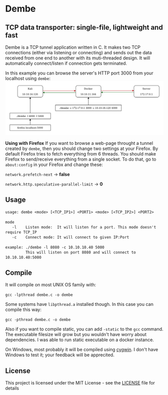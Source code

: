 # Dembe
## TCP data transporter: single-file, lightweight and fast

Dembe is a TCP tunnel application written in C. It makes two TCP connections (either via listening or connecting) and sends out the data received from one end to another with its muti-threaded design. It will automatically connect/listen if connection gets terminated.

In this example you can browse the server's HTTP port 3000 from your localhost using `dembe`:
![Diagram](images/diagram.png)

**Using with Firefox**
If you want to browse a web-page throught a tunnel created by `dembe`, then you should change two settings at your Firefox. By default Firefox tries to fetch everything from 6 threads. You should make Firefox to send/receive everything from a single socket. To do that, go to `about:config` in your Firefox and change these:

`network.prefetch-next` -> **false**

`network.http.speculative-parallel-limit` -> **0**

## Usage

```
usage: dembe <mode> [<TCP_IP1>] <PORT1> <mode> [<TCP_IP2>] <PORT2>

mode
   -l	 Listen mode:  It will listen for a port. This mode doesn't require TCP_IP
   -c	 Connect mode: It will connect to given IP:Port

example: ./dembe -l 8080 -c 10.10.10.40 5000
         This will listen on port 8080 and will connect to 10.10.10.40:5000
```

## Compile
It will compile on most UNIX OS family with:

`gcc -lpthread dembe.c -o dembe`

Some systems have `libpthread.a` installed though. In this case you can compile this way:

`gcc -pthread dembe.c -o dembe`

Also if you want to compile static, you can add `-static` to the `gcc` command. The executable filesize will grow but you wouldn't have worry about dependencies. I was able to run static executable on a docker instance.

On Windows, most probably it will be compiled using [cygwin](https://www.cygwin.com/). I don't have Windows to test it; your feedback will be apprecited.

## License
This project is licensed under the MIT License - see the [LICENSE](https://github.com/BloodhoundAllfather/dembe/blob/master/LICENSE) file for details


